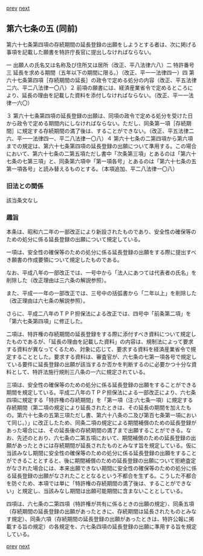 [prev](/specific/markdowns/特許法/087_Mp-Ch_4-Se_1-At_67_4.md)
[next](/specific/markdowns/特許法/089_Mp-Ch_4-Se_1-At_67_6.md)
## 第六七条の五 (同前)
第六十七条第四項の存続期間の延長登録の出願をしようとする者は、次に掲げる事項を記載した願書を特許庁長官に提出しなければならない。

一 出願人の氏名又は名称及び住所又は居所（改正、平八法律六八）二 特許番号三 延長を求める期間（五年以下の期間に限る。）（改正、平一一法律四一）四 第六十七条第四項［存続期間の延長］の政令で定める処分の内容（改正、平五法律二六、平二八法律一〇八）２ 前項の願書には、経済産業省令で定めるところにより、延長の理由を記載した資料を添付しなければならない。（改正、平一一法律一六〇）

３ 第六十七条第四項の延長登録の出願は、同項の政令で定める処分を受けた日から政令で定める期間内にしなければならない。ただし、同条第一項［存続期間］に規定する存続期間の満了後は、することができない。（改正、平五法律二六、平一一法律四一、平二八法律一〇八）４ 第六十七条の二第四項から第六項までの規定は、第六十七条第四項の延長登録の出願について準用する。この場合において、第六十七条の二第五項ただし書中「次条第三項」とあるのは「第六十七条の七第三項」と、同条第六項中「第一項各号」とあるのは「第六十七条の五第一項各号」と読み替えるものとする。（本項追加、平二八法律一〇八）


### 旧法との関係
該当条文なし

### 趣旨
本条は、昭和六二年の一部改正により新設されたものであり、安全性の確保等のための処分に係る延長登録の出願について規定している。

一項は、安全性の確保等のための処分に係る延長登録の出願をする際に提出すべき願書の作成要領について規定したものである。

なお、平成八年の一部改正では、一号中から「法人にあつては代表者の氏名」を削除した（改正理由は三六条の解説参照）。

また、平成一一年の一部改正では、三号中の括弧書から「二年以上」を削除した（改正理由は六七条の解説参照）。

さらに、平成二八年のＴＰＰ担保法による改正では、四号中「前条第二項」を「第六七条第四項」に修正した。

二項は、特許権の存続期間の延長登録をする際に添付すべき資料について規定したものであるが、「延長の理由を記載した資料」の内容は、規制法によって要求する資料が異なってくるため、対象に応じて、要求する資料を経済産業省令で規定することとした。要求する資料は、審査官が、六七条の七第一項各号で規定している要件に延長登録の出願が該当するか否かを判断するのに必要かつ十分な資料として、特許法施行規則三八条の一六に規定されている。

三項は、安全性の確保等のための処分に係る延長登録の出願をすることができる期間を規定している。平成二八年のＴＰＰ担保法による一部改正により、六七条四項に規定する「特許権の存続期間」を「第一項（注:六七条一項）に規定する存続期間（第二項の規定により延長されたときは、その延長の期間を加えたもの。第六十七条の五第三項ただし書、第六十八条の二及び第百七条第一項において同じ。）」に改正したため、同条二項の規定による期間補償のための延長登録があった場合には、その延長後の存続期間の満了まで出願することができる。なお、先述のとおり、六七条の二第五項において、期間補償のための延長登録の出願があったときには存続期間が延長されたものとみなす旨を規定している。仮に当該みなし期間に安全性の確保等のための処分に係る延長登録の出願をすることができることとすると、後に期間補償のための延長登録の出願について拒絶査定がなされた場合には、本来出願できない期間に安全性の確保等のための処分に係る延長登録の出願がなされたこととなるという不都合を生ずる。こうした不都合を防ぐため、本項では単に「特許権の存続期間の満了後は、することができない」と規定し、当該みなし期間は出願可能期間に含まないこととしている。

四項は、六七条の二第四項（特許権が共有に係るときの出願の規定）、同条五項（存続期間の延長登録の出願があったときに、存続期間は延長されたものとみなす規定）、同条六項（存続期間の延長登録の出願があったときは、特許公報に掲載する旨の規定）の各規定を、六七条四項の延長登録の出願に準用する旨を規定している。


[prev](/specific/markdowns/特許法/087_Mp-Ch_4-Se_1-At_67_4.md)
[next](/specific/markdowns/特許法/089_Mp-Ch_4-Se_1-At_67_6.md)